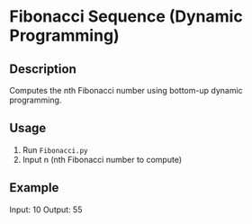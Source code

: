 # Fibonacci Sequence (Dynamic Programming)

## Description
Computes the nth Fibonacci number using bottom-up dynamic programming.

## Usage
1. Run `Fibonacci.py`
2. Input n (nth Fibonacci number to compute)

## Example
Input: 10
Output: 55
